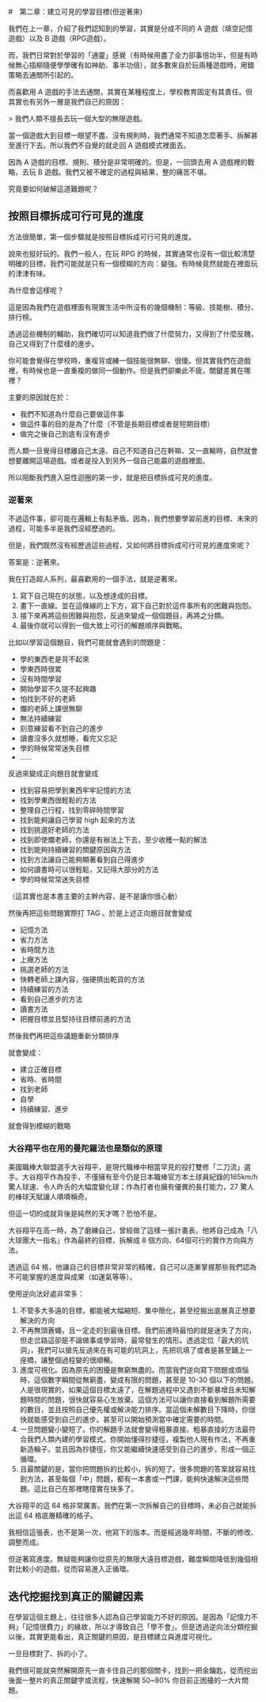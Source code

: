 #　第二章：建立可見的學習目標(但逆著來)

我們在上一章，介紹了我們認知到的學習，其實是分成不同的 A 遊戲（填空記憶遊戲）以及 B 遊戲（RPG遊戲）。

而，我們日常對於學習的「通靈」感覺（有時候用盡了全力卻事倍功半，但是有時候無心插柳隨便學學確有如神助、事半功倍），就多數來自於玩兩種遊戲時，用錯策略去通關所引起的。

而喜歡用 A 遊戲的手法去通關，其實在某種程度上，學校教育固定有其責任。但其實也有另外一層是我們自己的原因：

\> 我們人類不擅長去玩一個大型的無限遊戲。

當一個遊戲大到目標一眼望不盡、沒有規則時，我們通常不知道怎麼著手、拆解甚至進行下去。所以我們不自覺的就走回 A 遊戲模式裡面去。

因為 A 遊戲的目標、規則、積分是非常明確的。但是，一回頭去用 A 遊戲裡的戰略，去玩 B 遊戲。我們又被不確定的過程與結果，整的痛苦不堪。

究竟要如何破解這道難題呢？

## 按照目標拆成可行可見的進度

方法很簡單，第一個步驟就是按照目標拆成可行可見的進度。

說來也挺好玩的。我們一般人，在玩 RPG 的時候，其實通常也沒有一個比較清楚明確的目標，我們可能就是只有一個模糊的方向：變強。有時候竟然就能在裡面玩的津津有味。

為什麼會這樣呢？

這是因為我們在遊戲裡面有現實生活中所沒有的幾個機制：等級、技能樹、積分、排行榜。

透過這些機制的輔助，我們確切可以知道我們做了什麼努力，又得到了什麼反餽，自己又得到了什麼樣的進步。

你可能會覺得在學校時，重複背或練一個技能很無聊、很傻。但其實我們在遊戲裡，有時候也是一直重複的做同一個動作。但是我們卻樂此不疲。關鍵差異在哪裡？

主要的原因就在於：

* 我們不知道為什麼自己要做這件事
* 做這件事的目的是為了什麼（不管是長期目標或者是短期目標）
* 做完之後自己到底有沒有進步

而人類一旦覺得目標離自己太遠、自己不知道自己在幹嘛、又一直輸時，自然就會想要離開這場遊戲。或者是投入到另外一個自己能贏的遊戲裡面。

所以阻斷我們進入惡性迴圈的第一步，就是把目標拆成可見的進度。

### 逆著來

不過這件事，卻可能在邏輯上有點矛盾。因為，我們想要學習前進的目標、未來的過程，可能多半是我們沒經歷過的。

但是，我們既然沒有經歷過這些過程，又如何將目標拆成可行可見的進度來呢？

答案是：逆著來。

我在打造超人系列，最喜歡用的一個手法，就是逆著來。

1. 寫下自己現在的狀態，以及想達成的目標。
2. 畫下一直線。並在這條線的上下方，寫下自己對於這件事所有的困難與抱怨。
3. 接下來再將這些困難與抱怨，反過來變成一個個題目，再將之分類。
4. 最後你就可以得到一個大致上可行的解題順序與戰略。

比如以學習這個題目，我們可能就會遇到的問題是：

- 學的東西老是背不起來
- 學東西時很累
- 沒有時間學習
- 開始學習不久提不起興趣
- 怕找到不好的老師
- 爛的老師上課很無聊
- 無法持續練習
- 刻意練習看不到自己的進步
- 讀書沒多久就想睡，看完又忘記
- 學的時候常常迷失目標
- ......

反過來變成正向題目就會變成

- 找到容易把學到東西牢牢記憶的方法
- 找到學東西很輕鬆的方法
- 整理自己行程，找到零碎時間學習
- 找到能夠讓自己學習 high 起來的方法
- 找到挑選好老師的方法
- 找到即使爛老師，你還是有辦法上下去，至少收穫一點的解法
- 找到能夠持續練習的關鍵原因與方法
- 找到方法讓自己能夠顯著看到自己得進步
- 如何讀書時可以很輕鬆，又記得大部分的方法
- 學的時候常常迷失目標

（這其實也是本書主要的主幹內容，是不是讓你很心動）

然後再把這些問題實際打 TAG 。於是上述正向題目就會變成

- 記憶方法
- 省力方法
- 省時間方法
- 上癮方法
- 挑選老師的方法
- 快轉老師上課內容，強硬擠出乾貨的方法
- 持續練習的方法
- 看到自己進步的方法
- 讀書方法
- 把握目標並且堅持往目標前進的方法

然後我們再把這些議題重新分類排序

就會變成：

- 建立正確目標
- 省時、省時間
- 找到老師
- 自學
- 持續練習、進步

就會得到模糊的戰略


### 大谷翔平也在用的曼陀羅法也是類似的原理

美國職棒大聯盟選手大谷翔平，是現代職棒中相當罕見的投打雙修「二刀流」選手。大谷翔平作為投手，不僅擁有至今仍是日本職棒官方本土球員紀錄的165km/h驚人球速、令人昨舌的大幅度變化球；作為打者也擁有優異的長打能力，27 驚人的棒球天賦讓人嘖嘖稱奇。

但這一切的成就背後是純然的天才嗎？恐怕不是。

大谷翔平在高一時，為了磨練自己，曾經做了這樣一張計畫表。他將自己成為「八大球團大一指名」作為最終的目標，拆解成 8 個方向、64個可行的實作方向與方法。

透過這 64 格，他讓自己的目標非常非常的精確，自己可以逐漸掌握那些我們認為不可能掌握的進度與成果（如運氣等等）。


使用逆向法好處非常多：

1. 不管多大多遠的目標，都能被大幅縮短、集中簡化，甚至挖掘出底層真正想要解決的方向
2. 不再無頭蒼蠅，且一定走的到最後目標。我們前進時最怕的就是迷失了方向，但走岔路這卻是不論做事或學習時，最常發生的情形。透過定位「最大的坑洞」，我們可以搶先反過來在有可能的坑洞上，先把坑填了或者是甚至鋪上一座橋，讓整個過程變的很順暢。
3. 進度可視化。因為原先的困擾是無窮無盡的。而當我們逆向寫下問題或煩惱時，這個數字瞬間從無窮盡，變成有限的問題，甚至是 10-30 個以下的問題。人是很現實的，如果這個目標太遠了，在解題過程中又遇到不斷暴增且未知解題時間的問題，很快就容易心生放棄。這個方法可以讓你直接看到解題所需要的數目，並且按照自己優先權或解決能力排序。當這個未解數目下降時，你很快就能感受到自己的進步。甚至可以開始預測當中確定需要的時間。
4. 一旦問題變小變短了。你的解題手法就會變得粗暴直接。粗暴直接的方法最符合我們人類內建的學習模式。你開始懂得抄捷徑，複製他人現有作法，不再重新造輪子。並且因為抄捷徑，你又能繼續快速感受到自己的進步，形成一個正循環。
5. 且最關鍵的是，當你把問題拆的比較小，拆的短了。很多問題的答案就容易找到方法，甚至每個「中」問題，都有一本書或一門課，能夠快速解決這些問題。這比自己在那裡瞎撞實在快多了。

大谷翔平的這 64 格非常厲害。我們在第一次拆解自己的目標時，未必自己就能拆出這 64 格底層精確的格子。

我相信這張表，也不是第一次，他寫下的版本。而是經過幾年時間，不斷的修改、調整而成。

但逆著寫進度。無疑能夠讓你從原先的無限大遠目標遊戲，難度瞬間降低到幾個相對比較小的遊戲，從而容易進入正循環。

## 迭代挖掘找到真正的關鍵因素

在學習這個主題上，往往很多人認為自己學習能力不好的原因。是因為「記憶力不夠」「記憶很費力」的緣故，所以才導致自己「學不會」。但是透過逆向法分類挖掘以後，其實更能看出，真正關鍵的原因，是目標建立與進度可視化。

一旦目標對了、拆的小了。

我們很可能就突然解開原先一直卡住自己的那個關卡，找到一把金鑰匙，從而挖出後面一整片的真正關鍵字或流程，快速解開 50~80% 你目前正困擾的一大片問題。
